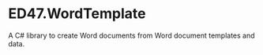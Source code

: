 ED47.WordTemplate
=================

A C# library to create Word documents from Word document templates and data.
